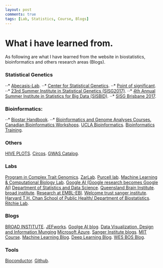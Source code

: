 ```yaml
---
layout: post
comments: true
tags: [Lab, Statistics, Course, Blogs]
---
```


# What i have learned from.

As following are what I have learned from the website in biostatistics, bioinformatics and others research areas (Blogs).
### Statistical Genetics
⋅⋅* [Abecasis-Lab](https://genome.sph.umich.edu/wiki/Abecasis_Lab).
⋅⋅* [Center for Statistical Genetics](https://statgen.research.bcm.edu/index.php/Main_Page).
⋅⋅* [Point of significant](https://www.nature.com/collections/qghhqm/pointsofsignificance).
⋅⋅* [23rd Summer Institute in Statistical Genetics (SISG2017)](https://www.biostat.washington.edu/suminst/sisg).
⋅⋅* [4th Annual Summer Institute in Statistics for Big Data (SISBID)](https://www.biostat.washington.edu/suminst/sisbid).
⋅⋅* [SISG Brisbane 2017](http://cnsgenomics.com/sisg/modules.html).


### Bioinformatics:
⋅⋅* [Biostar Handbook](https://biostar.myshopify.com/).
⋅⋅* [Bioinformatics and Genome Analyses Courses.](https://webext.pasteur.fr/tekaia/BGA_courses.html)
[Canadian Bioinformatics Workshops](https://bioinformaticsdotca.github.io/).
[UCLA Bioinformatics](https://bioinformatics.ucla.edu/).
[Bioinformatics Training](https://training.csx.cam.ac.uk/bioinformatics/search?offset=0&limit=10&course_date_facet_shown=true&scheduled=on).

### Others
[HIVE PLOTS](http://www.hiveplot.net/).
[Circos](http://circos.ca/).
[GWAS Catalog](http://www.ebi.ac.uk/gwas/).

### Labs
[Program in Complex Trait Genomics](http://cnsgenomics.com/).
[ZarLab](http://zarlab.cs.ucla.edu/).
[Purcell lab](http://zzz.bwh.harvard.edu/index.html).
[Machine Learning & Computational Biology Lab](https://www.bsse.ethz.ch/mlcb).
[Google AI (Google research becomes Google AI)](https://ai.googleblog.com/)
[Department of Statistics and Data Science](https://statistics.yale.edu/).
[Queensland Brain Institute](https://qbi.uq.edu.au/).
[broad institute](https://www.broadinstitute.org/).
[Research at EMBL-EBI](https://www.ebi.ac.uk/research).
[Welcome trust sanger institute](https://www.sanger.ac.uk/).
[Harvard T.H. Chan School of Public Health/ Department of Biostatistics](https://www.hsph.harvard.edu/biostatistics/).
[Ritchie Lab](https://ritchielab.org/).

### Blogs
[BROAD INSTITUTE](https://www.broadinstitute.org/news?type=blog).
[JEFworks](http://jef.works/blog/).
[Goolge AI blog](https://ai.googleblog.com/).
[Data Visualization, Design and Information Munging](http://mkweb.bcgsc.ca/)
[Microsoft Azure](https://azure.microsoft.com/en-us/blog/).
[Sanger Institute blogs](https://sangerinstitute.blog/).
[MIT Course](https://learning-modules.mit.edu/guide/index.html#courses).
[Machine Learning Blog](https://blogs.technet.microsoft.com/machinelearning/).
[Deep Learning Blog](https://blogs.technet.microsoft.com/machinelearning/tag/deep-learning/).
[WES BOS Blog](https://wesbos.com/blog/).

### Tools
[Bioconductor](http://www.bioconductor.org/).
[Github](https://github.com/).
